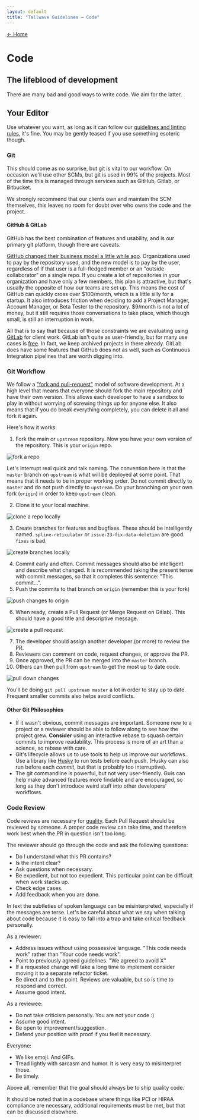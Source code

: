```yaml
---
layout: default
title: "Tallwave Guidelines — Code"
---
```


[&larr; Home](/)

# Code

## The lifeblood of development

There are many bad and good ways to write code. We aim for the latter.

## Your Editor

Use whatever you want, as long as it can follow our [guidelines and linting rules](https://github.com/tallwave/guidelines), it's fine. You may be gently teased if you use something esoteric though.

### Git

This should come as no surprise, but git is vital to our workflow. On occasion we'll use other SCMs, but git is used in 99% of the projects. Most of the time this is managed through services such as GitHub, Gitlab, or Bitbucket.

We strongly recommend that our clients own and maintain the SCM themselves, this leaves no room for doubt over who owns the code and the project.

#### GitHub & GitLab
GitHub has the best combination of features and usability, and is our primary git platform, though there are caveats.

[GitHub changed their business model a little while ago](https://github.com/blog/2164-introducing-unlimited-private-repositories). Organizations used to pay by the repository used, and the new model is to pay by the user, regardless of if that user is a full-fledged member or an "outside collaborator" on a single repo. If you create a lot of repositories in your organization and have only a few members, this plan is attractive, but that's usually the opposite of how our teams are set up. This means the cost of GitHub can quickly cross over $100/month, which is a little silly for a startup. It also introduces friction when deciding to add a Project Manager, Account Manager, or Beta Tester to the repository. $9/month is not a lot of money, but it still requires those conversations to take place, which though small, is still an interruption in work.

All that is to say that because of those constraints we are evaluating using [GitLab](https://gitlab.com/) for client work. GitLab isn't quite as user-friendly, but for many use cases is [free](https://about.gitlab.com/gitlab-com/). In fact, we keep archived projects in there already. GitLab does have some features that GitHub does not as well, such as Continuous Integration pipelines that are worth digging into.

### Git Workflow

We follow a ["fork and pull-request"](https://guides.github.com/introduction/flow/) model of software development. At a high level that means that everyone should fork the main repository and have their own version. This allows each developer to have a sandbox to play in without worrying of screwing things up for anyone else. It also means that if you do break everything completely, you can delete it all and fork it again.

Here's how it works:

1. Fork the main or `upstream` repository. Now you have your own version of the repository. This is your `origin` repo.

<img src="/assets/images/code/code-fork.png" alt="fork a repo" />

Let's interrupt real quick and talk naming. The convention here is that the `master` branch on `upstream` is what will be deployed at some point. That means that it needs to be in proper working order. Do not commit directly to `master` and do not push directly to `upstream`. Do your branching on your own fork (`origin`) in order to keep `upstream` clean.

<ol start="2">
<li>Clone it to your local machine.</li>
</ol>

<img src="/assets/images/code/code-clone.png" alt="clone a repo locally" />

<ol start="3">
<li>Create branches for features and bugfixes. These should be intelligently named. <code class="highlighter-rouge">spline-reticulator</code> or <code class="highlighter-rouge">issue-23-fix-data-deletion</code> are good. <code class="highlighter-rouge">fixes</code> is bad.</li>
</ol>

<img src="/assets/images/code/code-branch.png" alt="create branches locally" />

<ol start="4">
<li>Commit early and often. Commit messages should also be intelligent and describe what changed. It is recommended taking the present tense with commit messages, so that it completes this sentence: "This commit...".</li>
<li>Push the commits to that branch on <code class="highlighter-rouge">origin</code> (remember this is your fork)</li>
</ol>

<img src="/assets/images/code/code-push.png" alt="push changes to origin" />

<ol start="6">
<li>When ready, create a Pull Request (or Merge Request on Gitlab). This should have a good title and descriptive message.</li>
</ol>

<img src="/assets/images/code/code-pr.png" alt="create a pull request" />

<ol start="7">
<li>The developer should assign another developer (or more) to review the PR.</li>
<li>Reviewers can comment on code, request changes, or approve the PR.</li>
<li>Once approved, the PR can be merged into the <code class="highlighter-rouge">master</code> branch.</li>
<li>Others can then pull from <code class="highlighter-rouge">upstream</code> to get the most up to date code.</li>
</ol>

<img src="/assets/images/code/code-pull.png" alt="pull down changes" />

You'll be doing `git pull upstream master` a lot in order to stay up to date. Frequent smaller commits also helps avoid conflicts.

#### Other Git Philosophies

* If it wasn't obvious, commit messages are important. Someone new to a project or a reviewer should be able to follow along to see how the project grew. **Consider** using an interactive rebase to squash certain commits to improve readability. This process is more of an art than a science, so rebase with care.
* Git's lifecycle allows us to use tools to help us improve our workflows. Use a library like [Husky](https://github.com/typicode/husky) to run tests before each push. (Husky can also run before each _commit_, but that is probably too interruptive).
* The git commandline is powerful, but not very user-friendly. Guis can help make advanced features more findable and are encouraged, so long as they don't introduce weird stuff into other developers' workflows.

### Code Review

Code reviews are necessary for [quality](/guidelines/Quality). Each Pull Request should be reviewed by someone. A proper code review can take time, and therefore work best when the PR in question isn't too long.

The reviewer should go through the code and ask the following questions:

 * Do I understand what this PR contains?
 * Is the intent clear?
 * Ask questions when necessary.
 * Be expedient, but not too expedient. This particular point can be difficult when work stacks up.
 * Check edge cases.
 * Add feedback when you are done.

In text the subtleties of spoken language can be misinterpreted, especially if the messages are terse. Let's be careful about what we say when talking about code because it is easy to fall into a trap and take critical feedback personally.

As a reviewer:

 * Address issues without using possessive language. "This code needs work" rather than "Your code needs work".
 * Point to previously agreed guidelines. "We agreed to avoid X"
 * If a requested change will take a long time to implement consider moving it to a separate refactor ticket.
 * Be direct and to the point. Reviews are valuable, but so is time to respond and correct.
 * Assume good intent.

As a reviewee:

 * Do not take criticism personally. You are not your code :)
 * Assume good intent.
 * Be open to improvement/suggestion.
 * Defend your position with proof if you feel it necessary.

Everyone:

 * We like emoji. And GIFs.
 * Tread lightly with sarcasm and humor. It is very easy to misinterpret those.
 * Be timely.

Above all, remember that the goal should always be to ship quality code.

It should be noted that in a codebase where things like PCI or HIPAA compliance are necessary, additional requirements must be met, but that can be discussed elsewhere.
